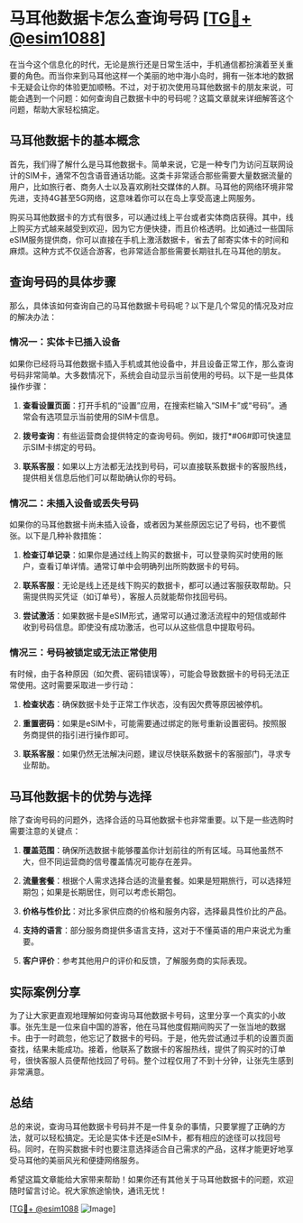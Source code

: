 # 马耳他数据卡怎么查询号码 [[TG💪+ @esim1088](https://t.me/s/esim1088)]

在当今这个信息化的时代，无论是旅行还是日常生活中，手机通信都扮演着至关重要的角色。而当你来到马耳他这样一个美丽的地中海小岛时，拥有一张本地的数据卡无疑会让你的体验更加顺畅。不过，对于初次使用马耳他数据卡的朋友来说，可能会遇到一个问题：如何查询自己数据卡中的号码呢？这篇文章就来详细解答这个问题，帮助大家轻松搞定。

## 马耳他数据卡的基本概念

首先，我们得了解什么是马耳他数据卡。简单来说，它是一种专门为访问互联网设计的SIM卡，通常不包含语音通话功能。这类卡非常适合那些需要大量数据流量的用户，比如旅行者、商务人士以及喜欢刷社交媒体的人群。马耳他的网络环境非常先进，支持4G甚至5G网络，这意味着你可以在岛上享受高速上网服务。

购买马耳他数据卡的方式有很多，可以通过线上平台或者实体商店获得。其中，线上购买方式越来越受到欢迎，因为它方便快捷，而且价格透明。比如通过一些国际eSIM服务提供商，你可以直接在手机上激活数据卡，省去了邮寄实体卡的时间和麻烦。这种方式不仅适合游客，也非常适合那些需要长期驻扎在马耳他的朋友。

## 查询号码的具体步骤

那么，具体该如何查询自己的马耳他数据卡号码呢？以下是几个常见的情况及对应的解决办法：

### 情况一：实体卡已插入设备

如果你已经将马耳他数据卡插入手机或其他设备中，并且设备正常工作，那么查询号码非常简单。大多数情况下，系统会自动显示当前使用的号码。以下是一些具体操作步骤：

1. **查看设置页面**：打开手机的“设置”应用，在搜索栏输入“SIM卡”或“号码”。通常会有选项显示当前使用的SIM卡信息。
   
2. **拨号查询**：有些运营商会提供特定的查询号码。例如，拨打*#06#即可快速显示SIM卡绑定的号码。

3. **联系客服**：如果以上方法都无法找到号码，可以直接联系数据卡的客服热线，提供相关信息后他们可以帮助确认你的号码。

### 情况二：未插入设备或丢失号码

如果你的马耳他数据卡尚未插入设备，或者因为某些原因忘记了号码，也不要慌张。以下是几种补救措施：

1. **检查订单记录**：如果你是通过线上购买的数据卡，可以登录购买时使用的账户，查看订单详情。通常订单中会明确列出所购数据卡的号码。

2. **联系客服**：无论是线上还是线下购买的数据卡，都可以通过客服获取帮助。只需提供购买凭证（如订单号），客服人员就能帮你找回号码。

3. **尝试激活**：如果数据卡是eSIM形式，通常可以通过激活流程中的短信或邮件收到号码信息。即使没有成功激活，也可以从这些信息中提取号码。

### 情况三：号码被锁定或无法正常使用

有时候，由于各种原因（如欠费、密码错误等），可能会导致数据卡的号码无法正常使用。这时需要采取进一步行动：

1. **检查状态**：确保数据卡处于正常工作状态，没有因欠费等原因被停机。

2. **重置密码**：如果是eSIM卡，可能需要通过绑定的账号重新设置密码。按照服务商提供的指引进行操作即可。

3. **联系客服**：如果仍然无法解决问题，建议尽快联系数据卡的客服部门，寻求专业帮助。

## 马耳他数据卡的优势与选择

除了查询号码的问题外，选择合适的马耳他数据卡也非常重要。以下是一些选购时需要注意的关键点：

1. **覆盖范围**：确保所选数据卡能够覆盖你计划前往的所有区域。马耳他虽然不大，但不同运营商的信号覆盖情况可能存在差异。

2. **流量套餐**：根据个人需求选择合适的流量套餐。如果是短期旅行，可以选择短期包；如果是长期居住，则可以考虑长期包。

3. **价格与性价比**：对比多家供应商的价格和服务内容，选择最具性价比的产品。

4. **支持的语言**：部分服务商提供多语言支持，这对于不懂英语的用户来说尤为重要。

5. **客户评价**：参考其他用户的评价和反馈，了解服务商的实际表现。

## 实际案例分享

为了让大家更直观地理解如何查询马耳他数据卡号码，这里分享一个真实的小故事。张先生是一位来自中国的游客，他在马耳他度假期间购买了一张当地的数据卡。由于一时疏忽，他忘记了数据卡的号码。于是，他先尝试通过手机的设置页面查找，结果未能成功。接着，他联系了数据卡的客服热线，提供了购买时的订单号，很快客服人员便帮他找回了号码。整个过程仅用了不到十分钟，让张先生感到非常满意。

## 总结

总的来说，查询马耳他数据卡号码并不是一件复杂的事情，只要掌握了正确的方法，就可以轻松搞定。无论是实体卡还是eSIM卡，都有相应的途径可以找回号码。同时，在购买数据卡时也要注意选择适合自己需求的产品，这样才能更好地享受马耳他的美丽风光和便捷网络服务。

希望这篇文章能给大家带来帮助！如果你还有其他关于马耳他数据卡的问题，欢迎随时留言讨论。祝大家旅途愉快，通讯无忧！

[[TG💪+ @esim1088](https://t.me/s/esim1088) ![Image](https://i.postimg.cc/4NQfJmqS/Snipaste-2025-05-13-00-14-12.png)]